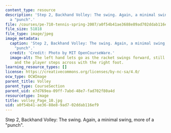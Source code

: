 ```yaml
---
content_type: resource
description: 'Step 2, Backhand Volley: The swing. Again, a minimal swing, more of
  a "punch".'
file: /courses/pe-710-tennis-spring-2007/a0f54b41ae3688e89ad702ddab116ef9_volley_Page_10.jpg
file_size: 51818
file_type: image/jpeg
image_metadata:
  caption: 'Step 2, Backhand Volley: The swing. Again, a minimal swing, more of a
    "punch".'
  credit: 'Credit: Photo by MIT OpenCourseWare.'
  image-alt: The left hand lets go as the racket swings forward, still tilted up,
    and the player steps across with the right foot.
learning_resource_types: []
license: https://creativecommons.org/licenses/by-nc-sa/4.0/
ocw_type: OCWImage
parent_title: Volley
parent_type: CourseSection
parent_uid: e7d769ea-09ff-7abd-48e7-fad702f80a4d
resourcetype: Image
title: volley_Page_10.jpg
uid: a0f54b41-ae36-88e8-9ad7-02ddab116ef9
---
```

Step 2, Backhand Volley: The swing. Again, a minimal swing, more of a "punch".